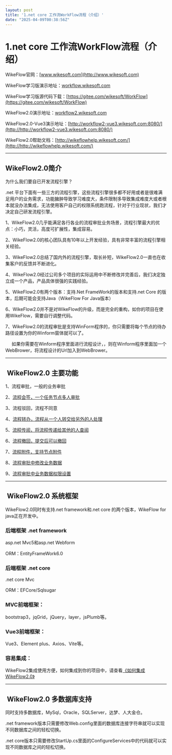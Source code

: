 ```yaml
---
layout: post
title: '1.net core 工作流WorkFlow流程（介绍）'
date: "2025-04-09T00:38:56Z"
---
```

1.net core 工作流WorkFlow流程（介绍）
============================

WikeFlow官网：[www.wikesoft.com](http://www.wikesoft.com)

WikeFlow学习版演示地址：[workflow.wikesoft.com](http://workflow.wikesoft.com)

WikeFlow学习版源代码下载：[https://gitee.com/wikesoft/WorkFlow](https://gitee.com/wikesoft/WorkFlow)

WikeFlow2.0演示地址：[workflow2.wikesoft.com](http://workflow2.wikesoft.com)

WikeFlow2.0-Vue3演示地址：[http://workflow2-vue3.wikesoft.com:8080/](http://http://workflow2-vue3.wikesoft.com:8080/)

WikeFlow2.0帮助文档：[http://wikeflowhelp.wikesoft.com/](http://http://wikeflowhelp.wikesoft.com/)

* * *

WikeFlow2.0简介
-------------

为什么我们要自已开发流程引擎？

.net 平台下面有一些三方的流程引擎，这些流程引擎很多都不好用或者是很难满足用户的业务需求，功能臃肿导致学习难度大，条件限制多导致集成难度大或者根本就没办法集成，无法使用客户自己的权限系统跑流程，针对于行业现状，我们才决定自己研发流程引擎。

1、WikeFlow2.0几乎能满足各行各业的流程审批业务场景，流程引擎最大的优点：小巧，灵活，高度可扩展性，集成容易。

2、WikeFlow2.0的核心团队具有10年以上开发经验，具有非常丰富的流程引擎相关经验。

3、WikeFlow2.0总结了国内外的流程引擎，取长补短，WikeFlow2.0一直也在收集客户的反馈并不断进化。

4、WikeFlow2.0经过公司多个项目的实际运用中不断修改并完善后，我们决定独立成一个产品，产品具体很强的实践经验。

5、WikeFlow2.0有两个版本：支持.Net FrameWork的版本和支持.net Core 的版本，后期可能会支持Java（WikeFlow For Java版本）

6、WikeFlow2.0并不是对WikeFlow的升级，而是完全的重构，如你的项目在使用WikeFlow，需要自行调整代码。

7、WikeFlow2.0的流程审批是支持WinForm程序的，你只需要将每个节点的待办路径设置为你的Winform窗体就可以了。

     如果你需要在Winform程序里面进行流程设计，，则在Winform程序里面加一个WebBrower，将流程设计的Url加入到WebBrower。

* * *

 WikeFlow2.0 主要功能
-----------------

1、流程审批，一般的业务审批

2、[流程会签，一个任务节点多人审批](http://wikeflowhelp.wikesoft.com/Home/Index?id=00630fe4-045c-4d2f-a757-92cf752882dc#intro)

3、流程驳回，流程不同意

4、[流程转办，流程从一个人转交给另外的人处理](http://wikeflowhelp.wikesoft.com/Home/Index?id=628f2ac9-fd52-4295-921e-d599bac38a31#intro)

5、[流程传阅，将流程传递给其他的人查阅](http://wikeflowhelp.wikesoft.com/Home/Index?id=ef4b0624-6ec0-45f0-9cf8-0f16d045f5d7#intro)

6、[流程撤回，提交后可以撤回](http://wikeflowhelp.wikesoft.com/Home/Index?id=1d9ace51-5462-432b-ba6e-3b1ff155bd31#intro)

7、[流程附件，支持节点附件](http://wikeflowhelp.wikesoft.com/Home/Index?id=ae53ddeb-6af6-4930-ab22-9d6d6667521d#intro)

8、[流程审批中修改业务数据](http://wikeflowhelp.wikesoft.com/Home/Index?id=0801dc2f-ed36-4663-afe4-72a7f889f32b#intro)

9、[流程审批中业务数据权限设置](http://wikeflowhelp.wikesoft.com/Home/Index?id=9c259b06-97b4-4df9-abd3-3ca45b3bd4ad#intro)

* * *

 WikeFlow2.0 系统框架
-----------------

WikeFlow2.0同时有支持.net framework和.net core 的两个版本，WikeFlow for java正在开发中。

### 后端框架 .net framework

asp.net Mvc5和asp.net Webform

ORM：EntityFrameWork6.0

### 后端框架 .net core 

.net core Mvc

ORM：EFCore/Sqlsugar

### MVC前端框架：

bootstrap3，jqGrid，jQuery，layer，jsPlumb等。

### Vue3前端框架：

Vue3、Element plus、Axios、Vite等。

### 容易集成：

WikeFlow2集成使用方便，如何集成到你的项目中，请查看[《如何集成WikeFlow2.0》](http://wikeflowhelp.wikesoft.com/Home/Index?id=1ca2ddc4-ed18-4922-b238-0444d4b96f5f#intro)

* * *

 WikeFlow2.0 多数据库支持
-------------------

同时支持多数据库，MySql，Oracle，SQLServer，达梦、人大金仓。

.net framework版本只需要修改Web.config里面的数据库连接字符串就可以实现不同数据库之间的轻松切换。

.net core版本只需要修改StartUp.cs里面的ConfigureServices中的代码就可以实现不同数据库之间的轻松切换。